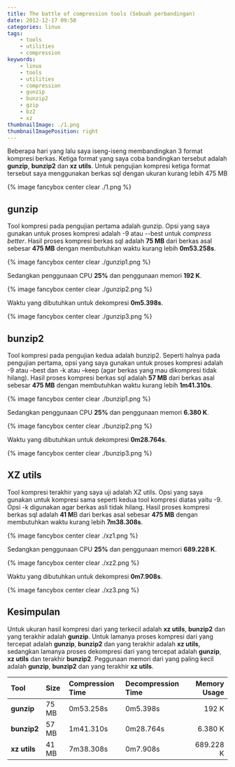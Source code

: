 ```yaml
---
title: The battle of compression tools (Sebuah perbandingan)
date: 2012-12-17 09:58
categories: linux
tags:
    - tools
    - utilities
    - compression
keywords:
    - linux
    - tools
    - utilities
    - compression
    - gunzip
    - bunzip2
    - gzip
    - bz2
    - xz
thumbnailImage: ./1.png
thumbnailImagePosition: right
---
```


Beberapa hari yang lalu saya iseng-iseng membandingkan 3 format kompresi berkas. Ketiga format yang saya coba bandingkan tersebut adalah **gunzip**, **bunzip2** dan **xz utils**. Untuk pengujian kompresi ketiga format tersebut saya menggunakan berkas sql dengan ukuran kurang lebih 475 MB
<!-- more -->

{% image fancybox center clear ./1.png %}

## gunzip

Tool kompresi pada pengujian pertama adalah gunzip. Opsi yang saya gunakan untuk proses kompresi adalah -9 atau --best untuk _compress better_. Hasil proses kompresi berkas sql adalah **75 MB** dari berkas asal sebesar **475 MB** dengan membutuhkan waktu kurang lebih **0m53.258s**.

{% image fancybox center clear ./gunzip1.png %}

Sedangkan penggunaan CPU **25%** dan penggunaan memori **192 K**.

{% image fancybox center clear ./gunzip2.png %}

Waktu yang dibutuhkan untuk dekompresi **0m5.398s**.

{% image fancybox center clear ./gunzip3.png %}

## bunzip2

Tool kompresi pada pengujian kedua adalah bunzip2. Seperti halnya pada pengujian pertama, opsi yang saya gunakan untuk proses kompresi adalah -9 atau –best dan -k atau –keep (agar berkas yang mau dikompresi tidak hilang). Hasil proses kompresi berkas sql adalah **57 MB** dari berkas asal sebesar **475 MB** dengan membutuhkan waktu kurang lebih **1m41.310s**.

{% image fancybox center clear ./bunzip1.png %}

Sedangkan penggunaan CPU **25%** dan penggunaan memori **6.380 K**.

{% image fancybox center clear ./bunzip2.png %}

Waktu yang dibutuhkan untuk dekompresi **0m28.764s**.

{% image fancybox center clear ./bunzip3.png %}

## XZ utils

Tool kompresi terakhir yang saya uji adalah XZ utils. Opsi yang saya gunakan untuk kompresi sama seperti kedua tool kompresi diatas yaitu -9. Opsi -k digunakan agar berkas asli tidak hilang. Hasil proses kompresi berkas sql adalah **41 M**B dari berkas asal sebesar **475 MB** dengan membutuhkan waktu kurang lebih **7m38.308s**.

{% image fancybox center clear ./xz1.png %}

Sedangkan penggunaan CPU **25%** dan penggunaan memori **689.228 K**.

{% image fancybox center clear ./xz2.png %}

Waktu yang dibutuhkan untuk dekompresi **0m7.908s**.

{% image fancybox center clear ./xz3.png %}

## Kesimpulan

Untuk ukuran hasil kompresi dari yang terkecil adalah **xz utils**, **bunzip2** dan yang terakhir adalah **gunzip**. Untuk lamanya proses kompresi dari yang tercepat adalah **gunzip**, **bunzip2** dan yang terakhir adalah **xz utils**, sedangkan lamanya proses dekompresi dari yang tercepat adalah **gunzip**, **xz utils** dan terakhir **bunzip2**. Peggunaan memori dari yang paling kecil adalah **gunzip**, **bunzip2** dan yang terakhir **xz utils**.

| Tool             | Size  | Compression Time | Decompression Time | Memory Usage |
| :--------------- | :---- | :--------------- | :----------------- | -----------: |
| **gunzip**       | 75 MB | 0m53.258s        | 0m5.398s           |        192 K |
| **bunzip2**      | 57 MB | 1m41.310s        | 0m28.764s          |      6.380 K |
| **xz** **utils** | 41 MB | 7m38.308s        | 0m7.908s           |    689.228 K |
